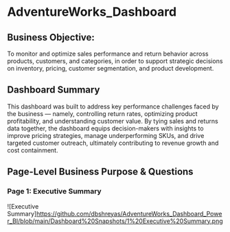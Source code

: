 # AdventureWorks_Dashboard

## Business Objective:
To monitor and optimize sales performance and return behavior across products, customers, and categories, in order to support strategic decisions on inventory, pricing, customer segmentation, and product development.

## Dashboard Summary
This dashboard was built to address key performance challenges faced by the business — namely, controlling return rates, optimizing product profitability, and understanding customer value. By tying sales and returns data together, the dashboard equips decision-makers with insights to improve pricing strategies, manage underperforming SKUs, and drive targeted customer outreach, ultimately contributing to revenue growth and cost containment.

## Page-Level Business Purpose & Questions

### Page 1: Executive Summary
![Executive Summary]https://github.com/dbshreyas/AdventureWorks_Dashboard_Power_BI/blob/main/Dashboard%20Snapshots/1%20Executive%20Summary.png
